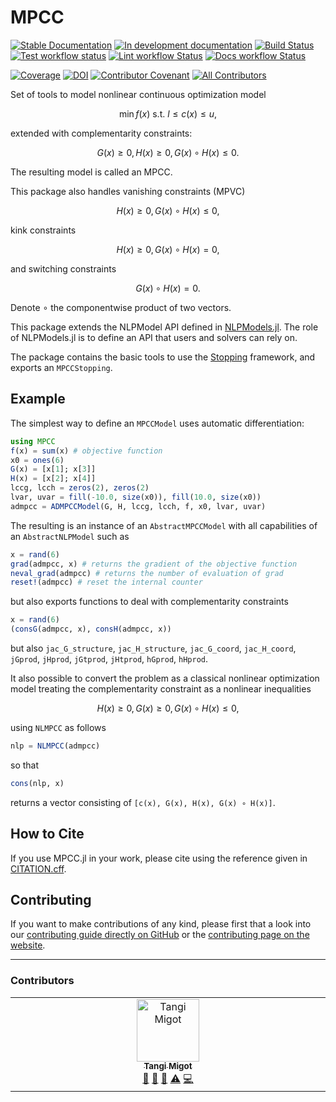 # MPCC

[![Stable Documentation](https://img.shields.io/badge/docs-stable-blue.svg)](https://tmigot.github.io/MPCC.jl/stable)
[![In development documentation](https://img.shields.io/badge/docs-dev-blue.svg)](https://tmigot.github.io/MPCC.jl/dev)
[![Build Status](https://github.com/tmigot/MPCC.jl/workflows/Test/badge.svg)](https://github.com/tmigot/MPCC.jl/actions)
[![Test workflow status](https://github.com/tmigot/MPCC.jl/actions/workflows/Test.yml/badge.svg?branch=main)](https://github.com/tmigot/MPCC.jl/actions/workflows/Test.yml?query=branch%3Amain)
[![Lint workflow Status](https://github.com/tmigot/MPCC.jl/actions/workflows/Lint.yml/badge.svg?branch=main)](https://github.com/tmigot/MPCC.jl/actions/workflows/Lint.yml?query=branch%3Amain)
[![Docs workflow Status](https://github.com/tmigot/MPCC.jl/actions/workflows/Docs.yml/badge.svg?branch=main)](https://github.com/tmigot/MPCC.jl/actions/workflows/Docs.yml?query=branch%3Amain)

[![Coverage](https://codecov.io/gh/tmigot/MPCC.jl/branch/main/graph/badge.svg)](https://codecov.io/gh/tmigot/MPCC.jl)
[![DOI](https://zenodo.org/badge/DOI/FIXME)](https://doi.org/FIXME)
[![Contributor Covenant](https://img.shields.io/badge/Contributor%20Covenant-2.1-4baaaa.svg)](CODE_OF_CONDUCT.md)
[![All Contributors](https://img.shields.io/github/all-contributors/tmigot/MPCC.jl?labelColor=5e1ec7&color=c0ffee&style=flat-square)](#contributors)

Set of tools to model nonlinear continuous optimization model

```math
    \min f(x) \text{ s.t. } l ≤ c(x) ≤ u,
```

extended with complementarity constraints:

```math
    G(x) ≥ 0, H(x) ≥ 0, G(x) ∘ H(x) ≤ 0.
```

The resulting model is called an MPCC.

This package also handles vanishing constraints (MPVC)

```math
    H(x) ≥ 0, G(x) ∘ H(x) ≤ 0,
```

kink constraints

```math
    H(x) ≥ 0, G(x) ∘ H(x) = 0,
```

and switching constraints

```math
    G(x) ∘ H(x) = 0.
```

Denote ∘ the componentwise product of two vectors.

This package extends the NLPModel API defined in [NLPModels.jl](https://github.com/JuliaSmoothOptimizers/NLPModels.jl).
The role of NLPModels.jl is to define an API that users and solvers can rely on.

The package contains the basic tools to use the [Stopping](https://github.com/SolverStoppingJulia/Stopping.jl) framework, and exports an `MPCCStopping`.

## Example

The simplest way to define an `MPCCModel` uses automatic differentiation:

```julia
using MPCC
f(x) = sum(x) # objective function
x0 = ones(6)
G(x) = [x[1]; x[3]]
H(x) = [x[2]; x[4]]
lccg, lcch = zeros(2), zeros(2)
lvar, uvar = fill(-10.0, size(x0)), fill(10.0, size(x0))
admpcc = ADMPCCModel(G, H, lccg, lcch, f, x0, lvar, uvar)
```

The resulting is an instance of an `AbstractMPCCModel` with all capabilities of an `AbstractNLPModel` such as

```julia
x = rand(6)
grad(admpcc, x) # returns the gradient of the objective function
neval_grad(admpcc) # returns the number of evaluation of grad
reset!(admpcc) # reset the internal counter
```

but also exports functions to deal with complementarity constraints

```julia
x = rand(6)
(consG(admpcc, x), consH(admpcc, x))
```

but also `jac_G_structure`, `jac_H_structure`, `jac_G_coord`, `jac_H_coord`, `jGprod`, `jHprod`, `jGtprod`, `jHtprod`, `hGprod`, `hHprod`.

It also possible to convert the problem as a classical nonlinear optimization model treating the complementarity constraint as a nonlinear inequalities

```math
    H(x) ≥ 0, G(x) ≥ 0, G(x) ∘ H(x) ≤ 0,
```

using `NLMPCC` as follows

```julia
nlp = NLMPCC(admpcc)
```

so that

```julia
cons(nlp, x)
```

returns a vector consisting of `[c(x), G(x), H(x), G(x) ∘ H(x)]`.

## How to Cite

If you use MPCC.jl in your work, please cite using the reference given in [CITATION.cff](https://github.com/tmigot/MPCC.jl/blob/main/CITATION.cff).

## Contributing

If you want to make contributions of any kind, please first that a look into our [contributing guide directly on GitHub](docs/src/90-contributing.md) or the [contributing page on the website](https://tmigot.github.io/MPCC.jl/dev/90-contributing/).

---

### Contributors

<!-- ALL-CONTRIBUTORS-LIST:START - Do not remove or modify this section -->
<!-- prettier-ignore-start -->
<!-- markdownlint-disable -->
<table>
  <tbody>
    <tr>
      <td align="center" valign="top" width="14.28%"><a href="http://tmigot.github.io"><img src="https://avatars.githubusercontent.com/u/25304288?v=4?s=100" width="100px;" alt="Tangi Migot"/><br /><sub><b>Tangi Migot</b></sub></a><br /><a href="#projectManagement-tmigot" title="Project Management">📆</a> <a href="#maintenance-tmigot" title="Maintenance">🚧</a> <a href="#doc-tmigot" title="Documentation">📖</a> <a href="#test-tmigot" title="Tests">⚠️</a> <a href="#code-tmigot" title="Code">💻</a></td>
    </tr>
  </tbody>
</table>

<!-- markdownlint-restore -->
<!-- prettier-ignore-end -->

<!-- ALL-CONTRIBUTORS-LIST:END -->
